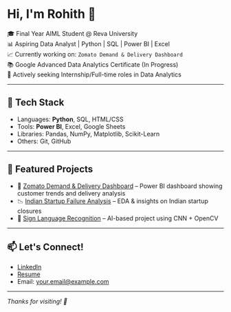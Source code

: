 # Hi, I'm Rohith 👋

🎓 Final Year AIML Student @ Reva University  
📊 Aspiring Data Analyst | Python | SQL | Power BI | Excel  
📈 Currently working on: `Zomato Demand & Delivery Dashboard`  
📚 Google Advanced Data Analytics Certificate (In Progress)  
💼 Actively seeking Internship/Full-time roles in Data Analytics  

---

## 🧰 Tech Stack
- Languages: **Python**, SQL, HTML/CSS
- Tools: **Power BI**, Excel, Google Sheets
- Libraries: Pandas, NumPy, Matplotlib, Scikit-Learn
- Others: Git, GitHub

---

## 📌 Featured Projects
- 🛵 [Zomato Demand & Delivery Dashboard](https://github.com/your-link) – Power BI dashboard showing customer trends and delivery analysis  
- 📉 [Indian Startup Failure Analysis](https://github.com/your-link) – EDA & insights on Indian startup closures  
- 🧠 [Sign Language Recognition](https://github.com/your-link) – AI-based project using CNN + OpenCV  

---

## 📫 Let's Connect!
- [LinkedIn](https://linkedin.com/in/your-link)
- [Resume](https://your-resume-link.com)
- Email: your.email@example.com

---

*Thanks for visiting! 🌟*
